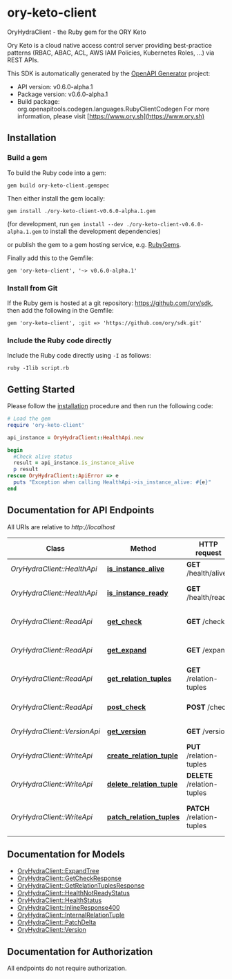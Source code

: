 # ory-keto-client

OryHydraClient - the Ruby gem for the ORY Keto

Ory Keto is a cloud native access control server providing best-practice patterns (RBAC, ABAC, ACL, AWS IAM Policies, Kubernetes Roles, ...) via REST APIs.

This SDK is automatically generated by the [OpenAPI Generator](https://openapi-generator.tech) project:

- API version: v0.6.0-alpha.1
- Package version: v0.6.0-alpha.1
- Build package: org.openapitools.codegen.languages.RubyClientCodegen
For more information, please visit [https://www.ory.sh](https://www.ory.sh)

## Installation

### Build a gem

To build the Ruby code into a gem:

```shell
gem build ory-keto-client.gemspec
```

Then either install the gem locally:

```shell
gem install ./ory-keto-client-v0.6.0-alpha.1.gem
```

(for development, run `gem install --dev ./ory-keto-client-v0.6.0-alpha.1.gem` to install the development dependencies)

or publish the gem to a gem hosting service, e.g. [RubyGems](https://rubygems.org/).

Finally add this to the Gemfile:

    gem 'ory-keto-client', '~> v0.6.0-alpha.1'

### Install from Git

If the Ruby gem is hosted at a git repository: https://github.com/ory/sdk, then add the following in the Gemfile:

    gem 'ory-keto-client', :git => 'https://github.com/ory/sdk.git'

### Include the Ruby code directly

Include the Ruby code directly using `-I` as follows:

```shell
ruby -Ilib script.rb
```

## Getting Started

Please follow the [installation](#installation) procedure and then run the following code:

```ruby
# Load the gem
require 'ory-keto-client'

api_instance = OryHydraClient::HealthApi.new

begin
  #Check alive status
  result = api_instance.is_instance_alive
  p result
rescue OryHydraClient::ApiError => e
  puts "Exception when calling HealthApi->is_instance_alive: #{e}"
end

```

## Documentation for API Endpoints

All URIs are relative to *http://localhost*

Class | Method | HTTP request | Description
------------ | ------------- | ------------- | -------------
*OryHydraClient::HealthApi* | [**is_instance_alive**](docs/HealthApi.md#is_instance_alive) | **GET** /health/alive | Check alive status
*OryHydraClient::HealthApi* | [**is_instance_ready**](docs/HealthApi.md#is_instance_ready) | **GET** /health/ready | Check readiness status
*OryHydraClient::ReadApi* | [**get_check**](docs/ReadApi.md#get_check) | **GET** /check | Check a relation tuple
*OryHydraClient::ReadApi* | [**get_expand**](docs/ReadApi.md#get_expand) | **GET** /expand | Expand a Relation Tuple
*OryHydraClient::ReadApi* | [**get_relation_tuples**](docs/ReadApi.md#get_relation_tuples) | **GET** /relation-tuples | Query relation tuples
*OryHydraClient::ReadApi* | [**post_check**](docs/ReadApi.md#post_check) | **POST** /check | Check a relation tuple
*OryHydraClient::VersionApi* | [**get_version**](docs/VersionApi.md#get_version) | **GET** /version | Get service version
*OryHydraClient::WriteApi* | [**create_relation_tuple**](docs/WriteApi.md#create_relation_tuple) | **PUT** /relation-tuples | Create a Relation Tuple
*OryHydraClient::WriteApi* | [**delete_relation_tuple**](docs/WriteApi.md#delete_relation_tuple) | **DELETE** /relation-tuples | Delete a Relation Tuple
*OryHydraClient::WriteApi* | [**patch_relation_tuples**](docs/WriteApi.md#patch_relation_tuples) | **PATCH** /relation-tuples | Patch Multiple Relation Tuples


## Documentation for Models

 - [OryHydraClient::ExpandTree](docs/ExpandTree.md)
 - [OryHydraClient::GetCheckResponse](docs/GetCheckResponse.md)
 - [OryHydraClient::GetRelationTuplesResponse](docs/GetRelationTuplesResponse.md)
 - [OryHydraClient::HealthNotReadyStatus](docs/HealthNotReadyStatus.md)
 - [OryHydraClient::HealthStatus](docs/HealthStatus.md)
 - [OryHydraClient::InlineResponse400](docs/InlineResponse400.md)
 - [OryHydraClient::InternalRelationTuple](docs/InternalRelationTuple.md)
 - [OryHydraClient::PatchDelta](docs/PatchDelta.md)
 - [OryHydraClient::Version](docs/Version.md)


## Documentation for Authorization

 All endpoints do not require authorization.

